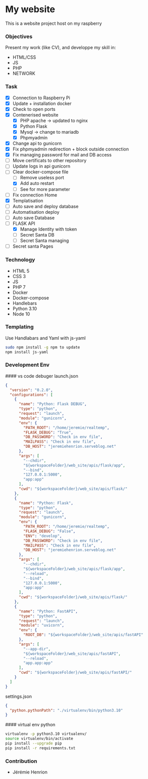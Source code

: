# My website

This is a website project host on my raspberry

### Objectives

Present my work (like CV), and developpe my skill in:

- HTML/CSS
- JS
- PHP
- NETWORK

### Task

- [x] Connection to Raspberry Pi
- [x] Update + installation docker
- [x] Check to open ports
- [x] Contenerised website
  - [x] PHP apache -> updated to nginx
  - [x] Python Flask
  - [x] Mysql -> change to mariadb
  - [x] Phpmyadmin
- [x] Change api to gunicorn
- [x] Fix phpmyadmin redirection + block outside connection
- [x] Fix managing password for mail and DB access
- [ ] Move certificats to other repository
- [ ] Update logs in api gunicorn
- [ ] Clear docker-compose file
  - [ ] Remove useless port
  - [x] Add auto restart
  - [ ] See for more parameter
- [ ] Fix connection Home
- [x] Templatisation
- [ ] Auto save and deploy database
- [ ] Automatisation deploy
- [ ] Auto save Database
- [ ] FLASK API
  - [x] Manage Identity with token
  - [ ] Secret Santa DB
  - [ ] Secret Santa managing
- [ ] Secret santa Pages

### Technology

- HTML 5
- CSS 3
- JS
- PHP 7
- Docker
- Docker-compose
- Handlebars
- Python 3.10
- Node 10

### Templating

Use Handlabars and Yaml with js-yaml

```sh
sudo npm install -g npm to update
npm install js-yaml
```

### Development Env

#### vs code debuger
launch.json

```json
{
  "version": "0.2.0",
  "configurations": [
    {
      "name": "Python: Flask DEBUG",
      "type": "python",
      "request": "launch",
      "module": "gunicorn",
      "env": {
        "PATH_ROOT": "/home/jeremie/realtemp",
        "FLASK_DEBUG": "True",
        "DB_PASSWORD": "Check in env file",
        "MAILPASS": "Check in env file",
        "DB_HOST": "jeremiehenrion.serveblog.net"
      },
      "args": [
        "--chdir",
        "${workspaceFolder}/web_site/apis/flask/app",
        "--bind",
        "127.0.0.1:5000",
        "app:app"
      ],
      "cwd": "${workspaceFolder}/web_site/apis/flask/"
    },
    {
      "name": "Python: Flask",
      "type": "python",
      "request": "launch",
      "module": "gunicorn",
      "env": {
        "PATH_ROOT": "/home/jeremie/realtemp",
        "FLASK_DEBUG": "False",
        "ENV": "develop",
        "DB_PASSWORD": "Check in env file",
        "MAILPASS": "Check in env file",
        "DB_HOST": "jeremiehenrion.serveblog.net"
      },
      "args": [
        "--chdir",
        "${workspaceFolder}/web_site/apis/flask/app",
        "--reload",
        "--bind",
        "127.0.0.1:5000",
        "app:app"
      ],
      "cwd": "${workspaceFolder}/web_site/apis/flask/"
    },
    {
      "name": "Python: FastAPI",
      "type": "python",
      "request": "launch",
      "module": "uvicorn",
      "env": {
        "ROOT_DB": "${workspaceFolder}/web_site/apis/fastAPI"
      },
      "args": [
        "--app-dir",
        "${workspaceFolder}/web_site/apis/fastAPI",
        "--reload",
        "app.app:app"
      ],
      "cwd": "${workspaceFolder}/web_site/apis/fastAPI/"
    }
  ]
}
```

settings.json

```json
{
  "python.pythonPath": "./virtualenv/bin/python3.10"
}
```

#### virtual env python

```sh
virtualenv -p python3.10 virtualenv/
source virtualenv/bin/activate
pip install --upgrade pip
pip install -r requirements.txt
```

### Contribution

- Jérémie Henrion
